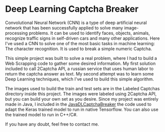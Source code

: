 Deep Learning Captcha Breaker
===================

Convolutional Neural Network (CNN) is a type of deep artificial neural network that has been successfully applied to solve many image-processing problems. It can be used to identify faces, objects, animals, recognize traffic signs in self-driven cars and many other applications. Here I've used a CNN to solve one of the most basic tasks in machine learning: The character recognition. It is used to break a simple numeric Captcha.

This simple project was built to solve a real problem, where I had to build a Web Scrapping code to gather some desired information. My first solution included to call 2Captcha API, a russian service that uses human labor to return the captcha answer as text. My second attempt was to learn some Deep Learning techniques, which I've used to build this simple algorithm.

The images used to build the train and test sets are in the Labeled Captchas directory inside this project. The images were labeled using 2Captcha API, but you can build your own set as you desire. Since my project was entirely made in Java, I included in the [JavaDLCaptchaBreaker](https://github.com/marinelligiovanna/JavaDLCaptchaBreaker/tree/master) the code used to adapt the Keras trained model to run in native Tensorflow. You can also use the trained model to run in C++/C#.

If you have any doubt, feel free to contact me.


